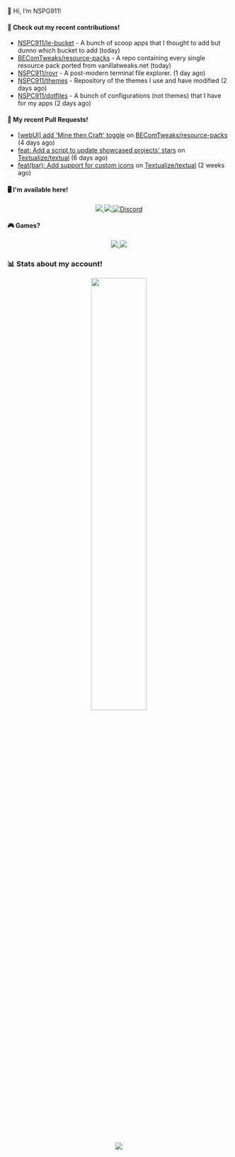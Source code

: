 👋 Hi, I’m NSPG911!

#### 👷 Check out my recent contributions!

- [NSPC911/le-bucket](https://github.com/NSPC911/le-bucket) - A bunch of scoop apps that I thought to add but dunno which bucket to add (today)
- [BEComTweaks/resource-packs](https://github.com/BEComTweaks/resource-packs) - A repo containing every single resource pack ported from vanillatweaks.net (today)
- [NSPC911/rovr](https://github.com/NSPC911/rovr) - A post-modern terminal file explorer. (1 day ago)
- [NSPC911/themes](https://github.com/NSPC911/themes) - Repository of the themes I use and have modified (2 days ago)
- [NSPC911/dotfiles](https://github.com/NSPC911/dotfiles) - A bunch of configurations (not themes) that I have for my apps (2 days ago)

#### 🔨 My recent Pull Requests!

- [[webUI] add &#39;Mine then Craft&#39; toggle](https://github.com/BEComTweaks/resource-packs/pull/41) on [BEComTweaks/resource-packs](https://github.com/BEComTweaks/resource-packs) (4 days ago)
- [feat: Add a script to update showcased projects&#39; stars](https://github.com/Textualize/textual/pull/5992) on [Textualize/textual](https://github.com/Textualize/textual) (6 days ago)
- [feat(bar): Add support for custom icons](https://github.com/Textualize/textual/pull/5963) on [Textualize/textual](https://github.com/Textualize/textual) (2 weeks ago)

#### 🖥 I'm available here!

<div align="center">
  <a href="https://youtube.com/@nspg911" alt="YouTube" title="YouTube">
    <img src="https://img.shields.io/badge/YouTube-red?style=for-the-badge&logo=youtube&logoColor=black">
  </a>
  <a href="https://reddit.com/u/NotSoProGamerR" alt="Reddit" title="Reddit">
    <img src="https://img.shields.io/badge/Reddit-red?style=for-the-badge&logo=reddit&logoColor=black">
  </a>
  <a href="https://becomtweaks.github.io/discord" alt="Discord" title="Modbay">
    <img alt="Discord" src="https://img.shields.io/badge/Discord-3400ff?style=for-the-badge&logo=discord&logoColor=black">
  </a>
</div>

#### 🎮 Games?

<div align="center">
  <a href="https://www.hoyolab.com/accountCenter/postList?id=359897412" alt="Hoyolab" title="Hoyolab">
     <img src="https://img.shields.io/badge/Hoyolab-purple?style=for-the-badge">
  </a>
  <a href="https://link.brawlstars.com/invite/friend/en/?tag=CLQ8URPQ&token=xfxgxmse" alt="Brawl Stars" title="Brawl Starrs">
     <img src="https://img.shields.io/badge/Brawl_Stars-yellow?style=for-the-badge">
  </a>
</div>

### 📊 Stats about my account!
<p align="center">
  <img height="50%" width="auto" src="https://github-readme-stats.vercel.app/api?username=NSPC911&show_icons=true&count_private=true&theme=neon&hide_border=true&hide=contribs&bg_color=00000000">
  <br>
  <img src="https://github-readme-streak-stats.herokuapp.com?user=NSPC911&theme=neon&hide_border=true&background=00000000">
</p>
